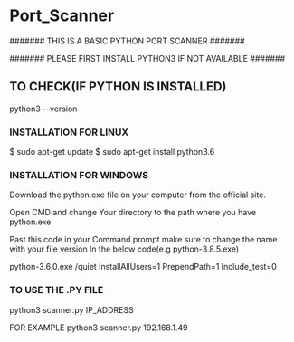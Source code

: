 # Port_Scanner

####### THIS IS A BASIC PYTHON PORT SCANNER #######

####### PLEASE FIRST INSTALL PYTHON3 IF NOT AVAILABLE #######

## TO CHECK(IF PYTHON IS INSTALLED) ##
python3 --version


### INSTALLATION  FOR LINUX ###
$ sudo apt-get update
$ sudo apt-get install python3.6


### INSTALLATION FOR WINDOWS ###
Download the python.exe file on your computer from the official site.

Open CMD and change Your directory to the path where you have python.exe

Past this code in your Command prompt make sure to change the name with your file version In the below code(e.g python-3.8.5.exe)

python-3.6.0.exe /quiet InstallAllUsers=1 PrependPath=1 Include_test=0


### TO USE THE .PY FILE ###
python3 scanner.py IP_ADDRESS


FOR EXAMPLE
python3 scanner.py 192.168.1.49
